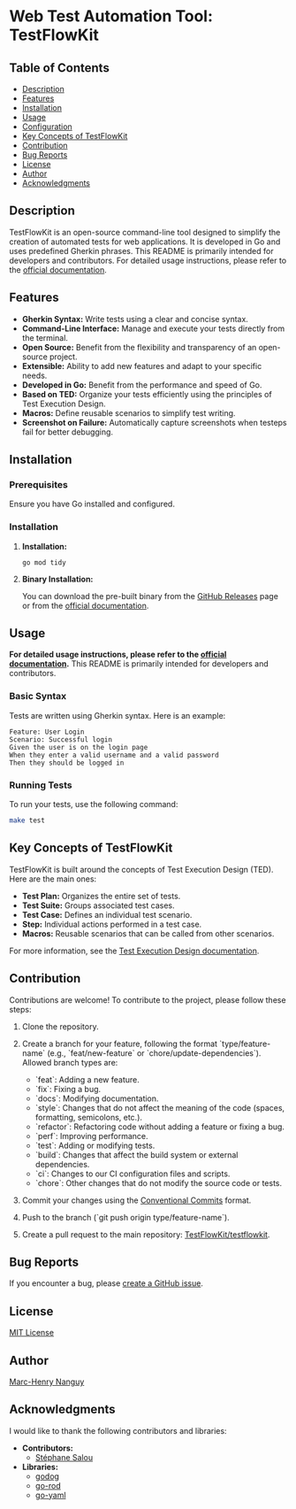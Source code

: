 # Web Test Automation Tool: TestFlowKit

## Table of Contents

- [Description](#description)
- [Features](#features)
- [Installation](#installation)
- [Usage](#usage)
- [Configuration](#configuration)
- [Key Concepts of TestFlowKit](#key-concepts-of-testflowkit)
- [Contribution](#contribution)
- [Bug Reports](#bug-reports)
- [License](#license)
- [Author](#author)
- [Acknowledgments](#acknowledgments)

## Description

TestFlowKit is an open-source command-line tool designed to simplify the creation of automated tests for web applications. It is developed in Go and uses predefined Gherkin phrases. This README is primarily intended for developers and contributors. For detailed usage instructions, please refer to the [official documentation](https://testflowkit.dreamsfollowers.me/).

## Features

- **Gherkin Syntax:** Write tests using a clear and concise syntax.
- **Command-Line Interface:** Manage and execute your tests directly from the terminal.
- **Open Source:** Benefit from the flexibility and transparency of an open-source project.
- **Extensible:** Ability to add new features and adapt to your specific needs.
- **Developed in Go:** Benefit from the performance and speed of Go.
- **Based on TED:** Organize your tests efficiently using the principles of Test Execution Design.
- **Macros:** Define reusable scenarios to simplify test writing.
- **Screenshot on Failure:** Automatically capture screenshots when testeps fail for better debugging.

## Installation

### Prerequisites

Ensure you have Go installed and configured.

### Installation

1.  **Installation:**

    ```
    go mod tidy
    ```

2.  **Binary Installation:**

    You can download the pre-built binary from the [GitHub Releases](https://github.com/TestFlowKit/testflowkit/releases) page or from the [official documentation](https://testflowkit.dreamsfollowers.me/).

## Usage

**For detailed usage instructions, please refer to the [official documentation](https://testflowkit.dreamsfollowers.me/).** This README is primarily intended for developers and contributors.

### Basic Syntax

Tests are written using Gherkin syntax. Here is an example:

```gherkin
Feature: User Login
Scenario: Successful login
Given the user is on the login page
When they enter a valid username and a valid password
Then they should be logged in
```

### Running Tests

To run your tests, use the following command:

```bash
make test
```

## Key Concepts of TestFlowKit

TestFlowKit is built around the concepts of Test Execution Design (TED). Here are the main ones:

- **Test Plan:** Organizes the entire set of tests.
- **Test Suite:** Groups associated test cases.
- **Test Case:** Defines an individual test scenario.
- **Step:** Individual actions performed in a test case.
- **Macros:** Reusable scenarios that can be called from other scenarios.

For more information, see the [Test Execution Design documentation](https://testflowkit.dreamsfollowers.me/docs/category/test-execution-design-ted).

## Contribution

Contributions are welcome! To contribute to the project, please follow these steps:

1.  Clone the repository.
2.  Create a branch for your feature, following the format \`type/feature-name\` (e.g., \`feat/new-feature\` or \`chore/update-dependencies\`). Allowed branch types are:

    - \`feat\`: Adding a new feature.
    - \`fix\`: Fixing a bug.
    - \`docs\`: Modifying documentation.
    - \`style\`: Changes that do not affect the meaning of the code (spaces, formatting, semicolons, etc.).
    - \`refactor\`: Refactoring code without adding a feature or fixing a bug.
    - \`perf\`: Improving performance.
    - \`test\`: Adding or modifying tests.
    - \`build\`: Changes that affect the build system or external dependencies.
    - \`ci\`: Changes to our CI configuration files and scripts.
    - \`chore\`: Other changes that do not modify the source code or tests.

3.  Commit your changes using the [Conventional Commits](https://www.conventionalcommits.org/en/) format.
4.  Push to the branch (\`git push origin type/feature-name\`).
5.  Create a pull request to the main repository: [TestFlowKit/testflowkit](https://github.com/TestFlowKit/testflowkit).

## Bug Reports

If you encounter a bug, please [create a GitHub issue](https://github.com/TestFlowKit/testflowkit/issues).

## License

[MIT License](https://opensource.org/licenses/MIT)

## Author

[Marc-Henry Nanguy](https://github.com/marckent04)

## Acknowledgments

I would like to thank the following contributors and libraries:

- **Contributors:**
  - [Stéphane Salou](https://github.com/stephsalou)
- **Libraries:**
  - [godog](https://github.com/cucumber/godog)
  - [go-rod](https://github.com/go-rod/rod)
  - [go-yaml](https://github.com/goccy/go-yaml)
